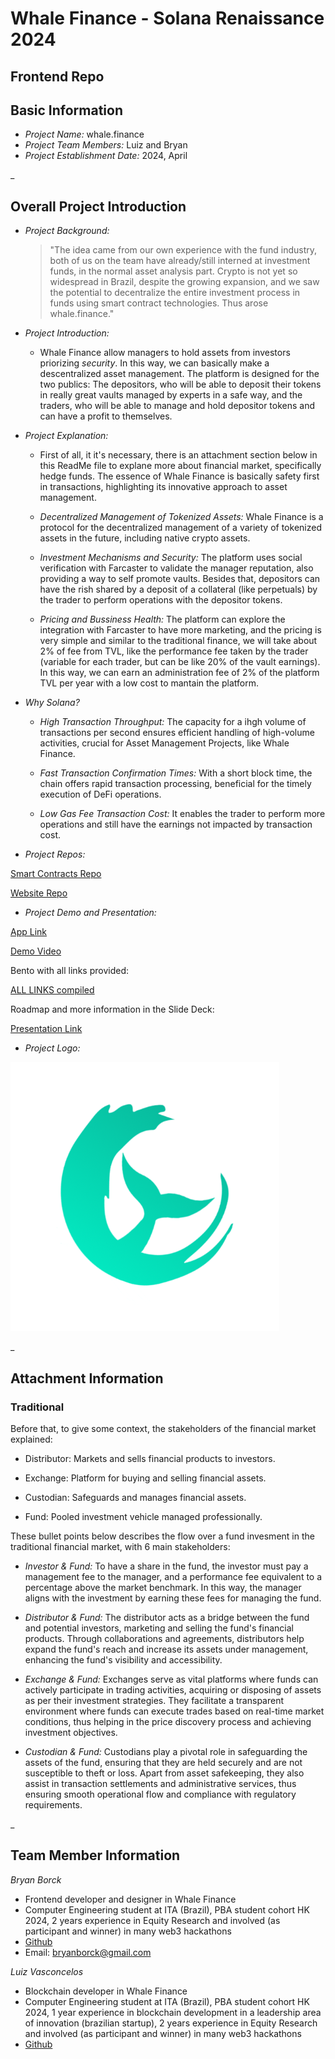 # Whale Finance - Solana Renaissance 2024

## Frontend Repo

## Basic Information
- *Project Name:* whale.finance
- *Project Team Members:* Luiz and Bryan
- *Project Establishment Date:* 2024, April

_

## Overall Project Introduction
- *Project Background:*

   > "The idea came from our own experience with the fund industry, both of us on the team have already/still interned at investment funds, in the normal asset analysis part. Crypto is not yet so widespread in Brazil, despite the growing expansion, and we saw the potential to decentralize the entire investment process in funds using smart contract technologies. Thus arose whale.finance."

- *Project Introduction:*

  - Whale Finance allow managers to hold assets from investors priorizing *security*. In this way, we can basically make a descentralized asset management. The platform is designed for the two publics: The depositors, who will be able to deposit their tokens in really great vaults managed by experts in a safe way, and the traders, who will be able to manage and hold depositor tokens and can have a profit to themselves.

- *Project Explanation:*

  - First of all, it it's necessary, there is an attachment section below in this ReadMe file to explane more about financial market, specifically hedge funds. The essence of Whale Finance is basically safety first in transactions, highlighting its innovative approach to asset management.

  - *Decentralized Management of Tokenized Assets:* Whale Finance is a protocol for the decentralized management of a variety of tokenized assets in the future, including native crypto assets.

  - *Investment Mechanisms and Security:* The platform uses social verification with Farcaster to validate the manager reputation, also providing a way to self promote vaults. Besides that, depositors can have the rish shared by a deposit of a collateral (like perpetuals) by the trader to perform operations with the depositor tokens.

  - *Pricing and Bussiness Health:* The platform can explore the integration with Farcaster to have more marketing, and the pricing is very simple and similar to the traditional finance, we will take about 2% of fee from TVL, like the performance fee taken by the trader (variable for each trader, but can be like 20% of the vault earnings). In this way, we can earn an administration fee of 2% of the platform TVL per year with a low cost to mantain the platform.

- *Why Solana?*

  - *High Transaction Throughput:* The capacity for a ihgh volume of transactions per second ensures efficient handling of high-volume activities, crucial for Asset Management Projects, like Whale Finance.

  - *Fast Transaction Confirmation Times:* With a short block time, the chain offers rapid transaction processing, beneficial for the timely execution of DeFi operations.

  - *Low Gas Fee Transaction Cost:* It enables the trader to perform more operations and still have the earnings not impacted by transaction cost.

- *Project Repos:*

[Smart Contracts Repo](https://github.com/whale-finance-solana/programs)

[Website Repo](https://github.com/whale-finance-solana/solana-whale)

- *Project Demo and Presentation:*

[App Link](https://solana-whale.vercel.app/)

[Demo Video](https://youtu.be/YIdmGFUyFUM)

Bento with all links provided:

[ALL LINKS compiled](https://bento.me/whalebr)

Roadmap and more information in the Slide Deck:

[Presentation Link](https://www.canva.com/design/DAGBMtNrsx8/MHqC7L6fqzQqISKlFoRPVg/edit?utm_content=DAGBMtNrsx8&utm_campaign=designshare&utm_medium=link2&utm_source=sharebutton)

- *Project Logo:* 

![Project Photo](./frontend/src/assets/whale_logo_green.png)

_

## Attachment Information

### Traditional

Before that, to give some context, the stakeholders of the financial market explained:

  - Distributor: Markets and sells financial products to investors.
  
  - Exchange: Platform for buying and selling financial assets.
  
  - Custodian: Safeguards and manages financial assets.
  
  - Fund: Pooled investment vehicle managed professionally.
  
  These bullet points below describes the flow over a fund invesment in the traditional financial market, with 6 main stakeholders:
  
  - *Investor & Fund:* To have a share in the fund, the investor must pay a management fee to the manager, and a performance fee equivalent to a percentage above the market benchmark. In this way, the manager aligns with the investment by earning these fees for managing the fund.
  
  - *Distributor & Fund:* The distributor acts as a bridge between the fund and potential investors, marketing and selling the fund's financial products. Through collaborations and agreements, distributors help expand the fund's reach and increase its assets under management, enhancing the fund's visibility and accessibility.
  
  - *Exchange & Fund:* Exchanges serve as vital platforms where funds can actively participate in trading activities, acquiring or disposing of assets as per their investment strategies. They facilitate a transparent environment where funds can execute trades based on real-time market conditions, thus helping in the price discovery process and achieving investment objectives.
  
  - *Custodian & Fund:* Custodians play a pivotal role in safeguarding the assets of the fund, ensuring that they are held securely and are not susceptible to theft or loss. Apart from asset safekeeping, they also assist in transaction settlements and administrative services, thus ensuring smooth operational flow and compliance with regulatory requirements.

_

## Team Member Information
*Bryan Borck*

 - Frontend developer and designer in Whale Finance
 - Computer Engineering student at ITA (Brazil), PBA student cohort HK 2024, 2 years experience in Equity Research and involved (as participant and winner) in many web3 hackathons
 - [Github](https://github.com/BryanBorck)
 - Email: bryanborck@gmail.com

*Luiz Vasconcelos*

 - Blockchain developer in Whale Finance
 - Computer Engineering student at ITA (Brazil), PBA student cohort HK 2024, 1 year experience in blockchain development in a leadership area of innovation (brazilian startup), 2 years experience in Equity Research and involved (as participant and winner) in many web3 hackathons
 - [Github](https://github.com/luiz-lvj)
